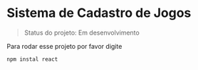 <h1>Sistema de Cadastro de Jogos</h1>

> Status do projeto: Em desenvolvimento

Para rodar esse projeto por favor digite

```
npm instal react
```
